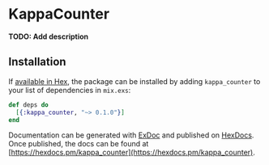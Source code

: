 # KappaCounter

**TODO: Add description**

## Installation

If [available in Hex](https://hex.pm/docs/publish), the package can be installed
by adding `kappa_counter` to your list of dependencies in `mix.exs`:

```elixir
def deps do
  [{:kappa_counter, "~> 0.1.0"}]
end
```

Documentation can be generated with [ExDoc](https://github.com/elixir-lang/ex_doc)
and published on [HexDocs](https://hexdocs.pm). Once published, the docs can
be found at [https://hexdocs.pm/kappa_counter](https://hexdocs.pm/kappa_counter).

